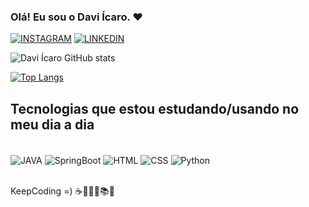 ### Olá! Eu sou o Davi Ícaro. ❤️  

[![INSTAGRAM](https://img.shields.io/badge/Instagram-E4405F?style=for-the-badge&logo=instagram&logoColor=white)](https://instagram.com/davi_icaro.py?igshid=YmMyMTA2M2Y=)
[![LINKEDIN](https://img.shields.io/badge/LinkedIn-0077B5?style=for-the-badge&logo=linkedin&logoColor=white)](https://www.linkedin.com/in/davi-%C3%ADcaro-7550b1239/)

![Davi Ícaro GitHub stats](https://github-readme-stats.vercel.app/api?username=DaviIcaro&show_icons=true&theme=radical)



[![Top Langs](https://github-readme-stats.vercel.app/api/top-langs/?username=DaviIcaro&layout=Compact)](https://github.com/DaviIcaro/github-readme-stats)


## Tecnologias que estou estudando/usando no meu dia a dia

<div style="display: inline_block"><br/> 
<img align="center" alt="JAVA" src="https://img.shields.io/badge/Java-ED8B00?style=for-the-badge&logo=java&logoColor=white"/>
<img align="center" alt="SpringBoot" src="https://img.shields.io/badge/Spring-6DB33F?style=for-the-badge&logo=spring&logoColor=white"/>
<img align="center" alt="HTML" src="https://img.shields.io/badge/HTML5-E34F26?style=for-the-badge&logo=html5&logoColor=white"/>
<img align="center" alt="CSS" src="https://img.shields.io/badge/CSS-239120?&style=for-the-badge&logo=css3&logoColor=white"/>
<img align="center" alt="Python" src="https://img.shields.io/badge/Python-3776AB?style=for-the-badge&logo=python&logoColor=white" />

</div> <br/>

KeepCoding =) ☕👨🏻‍💻📚💕
